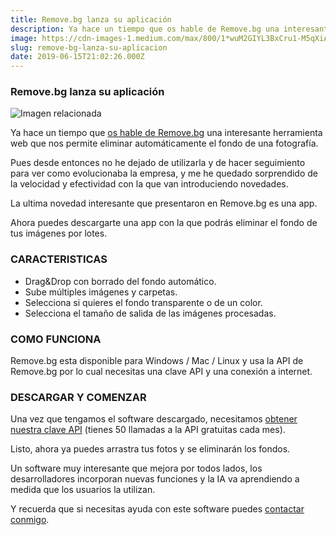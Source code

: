 ```yaml
---
title: Remove.bg lanza su aplicación
description: Ya hace un tiempo que os hable de Remove.bg una interesante herramienta web que nos permite eliminar automáticamente el fondo de una…
image: https://cdn-images-1.medium.com/max/800/1*wuM2GIYL3BxCru1-M5qXiA.jpeg
slug: remove-bg-lanza-su-aplicacion
date: 2019-06-15T21:02:26.000Z
---
```


### Remove.bg lanza su aplicación

![Imagen relacionada](https://cdn-images-1.medium.com/max/800/1*wuM2GIYL3BxCru1-M5qXiA.jpeg)

Ya hace un tiempo que [os hable de Remove.bg](https://ajra.es/removebg/) una interesante herramienta web que nos permite eliminar automáticamente el fondo de una fotografía.

Pues desde entonces no he dejado de utilizarla y de hacer seguimiento para ver como evolucionaba la empresa, y me he quedado sorprendido de la velocidad y efectividad con la que van introduciendo novedades.

La ultima novedad interesante que presentaron en Remove.bg es una app.

Ahora puedes descargarte una app con la que podrás eliminar el fondo de tus imágenes por lotes.

### CARACTERISTICAS

- Drag&Drop con borrado del fondo automático.
- Sube múltiples imágenes y carpetas.
- Selecciona si quieres el fondo transparente o de un color.
- Selecciona el tamaño de salida de las imágenes procesadas.

### COMO FUNCIONA

Remove.bg esta disponible para Windows / Mac / Linux y usa la API de Remove.bg por lo cual necesitas una clave API y una conexión a internet.

### DESCARGAR Y COMENZAR

Una vez que tengamos el software descargado, necesitamos [obtener nuestra clave API](https://www.remove.bg/users/sign_up) (tienes 50 llamadas a la API gratuitas cada mes).

Listo, ahora ya puedes arrastra tus fotos y se eliminarán los fondos.

Un software muy interesante que mejora por todos lados, los desarrolladores incorporan nuevas funciones y la IA va aprendiendo a medida que los usuarios la utilizan.

Y recuerda que si necesitas ayuda con este software puedes [contactar conmigo](https://ajra.es/contactar/).

